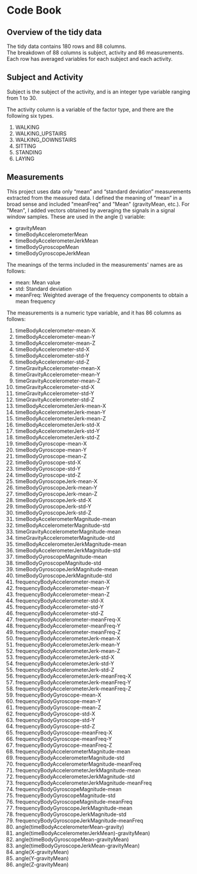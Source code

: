 #  Code Book

## Overview of the tidy data

The tidy data contains 180 rows and 88 columns.  
The breakdown of 88 columns is subject, activity and 86 measurements.  
Each row has averaged variables for each subject and each activity.

## Subject and Activity

Subject is the subject of the activity, and is an integer type variable ranging from 1 to 30.

The activity column is a variable of the factor type, and there are the following six types.

1.	WALKING
2.	WALKING_UPSTAIRS
3.	WALKING_DOWNSTAIRS
4.	SITTING
5.	STANDING
6.	LAYING

## Measurements

This project uses data only “mean” and “standard deviation” measurements extracted from the measured data.
I defined the meaning of “mean” in a broad sense and included "meanFreq" and "Mean" (gravityMean, etc.).
For "Mean", I added vectors obtained by averaging the signals in a signal window samples. These are used in the angle () variable:

* gravityMean  
* timeBodyAccelerometerMean  
* timeBodyAccelerometerJerkMean  
* timeBodyGyroscopeMean  
* timeBodyGyroscopeJerkMean  

The meanings of the terms included in the measurements' names are as follows:

* mean: Mean value  
* std: Standard deviation  
* meanFreq: Weighted average of the frequency components to obtain a mean frequency  

The measurements is a numeric type variable, and it has 86 columns as follows:

1.	timeBodyAccelerometer-mean-X
2.	timeBodyAccelerometer-mean-Y
3.	timeBodyAccelerometer-mean-Z
4.	timeBodyAccelerometer-std-X
5.	timeBodyAccelerometer-std-Y
6.	timeBodyAccelerometer-std-Z
7.	timeGravityAccelerometer-mean-X
8.	timeGravityAccelerometer-mean-Y
9.	timeGravityAccelerometer-mean-Z
10.	timeGravityAccelerometer-std-X
11.	timeGravityAccelerometer-std-Y
12.	timeGravityAccelerometer-std-Z
13.	timeBodyAccelerometerJerk-mean-X
14.	timeBodyAccelerometerJerk-mean-Y
15.	timeBodyAccelerometerJerk-mean-Z
16.	timeBodyAccelerometerJerk-std-X
17.	timeBodyAccelerometerJerk-std-Y
18.	timeBodyAccelerometerJerk-std-Z
19.	timeBodyGyroscope-mean-X
20.	timeBodyGyroscope-mean-Y
21.	timeBodyGyroscope-mean-Z
22.	timeBodyGyroscope-std-X
23.	timeBodyGyroscope-std-Y
24.	timeBodyGyroscope-std-Z
25.	timeBodyGyroscopeJerk-mean-X
26.	timeBodyGyroscopeJerk-mean-Y
27.	timeBodyGyroscopeJerk-mean-Z
28.	timeBodyGyroscopeJerk-std-X
29.	timeBodyGyroscopeJerk-std-Y
30.	timeBodyGyroscopeJerk-std-Z
31.	timeBodyAccelerometerMagnitude-mean
32.	timeBodyAccelerometerMagnitude-std
33.	timeGravityAccelerometerMagnitude-mean
34.	timeGravityAccelerometerMagnitude-std
35.	timeBodyAccelerometerJerkMagnitude-mean
36.	timeBodyAccelerometerJerkMagnitude-std
37.	timeBodyGyroscopeMagnitude-mean
38.	timeBodyGyroscopeMagnitude-std
39.	timeBodyGyroscopeJerkMagnitude-mean
40.	timeBodyGyroscopeJerkMagnitude-std
41.	frequencyBodyAccelerometer-mean-X
42.	frequencyBodyAccelerometer-mean-Y
43.	frequencyBodyAccelerometer-mean-Z
44.	frequencyBodyAccelerometer-std-X
45.	frequencyBodyAccelerometer-std-Y
46.	frequencyBodyAccelerometer-std-Z
47.	frequencyBodyAccelerometer-meanFreq-X
48.	frequencyBodyAccelerometer-meanFreq-Y
49.	frequencyBodyAccelerometer-meanFreq-Z
50.	frequencyBodyAccelerometerJerk-mean-X
51.	frequencyBodyAccelerometerJerk-mean-Y
52.	frequencyBodyAccelerometerJerk-mean-Z
53.	frequencyBodyAccelerometerJerk-std-X
54.	frequencyBodyAccelerometerJerk-std-Y
55.	frequencyBodyAccelerometerJerk-std-Z
56.	frequencyBodyAccelerometerJerk-meanFreq-X
57.	frequencyBodyAccelerometerJerk-meanFreq-Y
58.	frequencyBodyAccelerometerJerk-meanFreq-Z
59.	frequencyBodyGyroscope-mean-X
60.	frequencyBodyGyroscope-mean-Y
61.	frequencyBodyGyroscope-mean-Z
62.	frequencyBodyGyroscope-std-X
63.	frequencyBodyGyroscope-std-Y
64.	frequencyBodyGyroscope-std-Z
65.	frequencyBodyGyroscope-meanFreq-X
66.	frequencyBodyGyroscope-meanFreq-Y
67.	frequencyBodyGyroscope-meanFreq-Z
68.	frequencyBodyAccelerometerMagnitude-mean
69.	frequencyBodyAccelerometerMagnitude-std
70.	frequencyBodyAccelerometerMagnitude-meanFreq
71.	frequencyBodyAccelerometerJerkMagnitude-mean
72.	frequencyBodyAccelerometerJerkMagnitude-std
73.	frequencyBodyAccelerometerJerkMagnitude-meanFreq
74.	frequencyBodyGyroscopeMagnitude-mean
75.	frequencyBodyGyroscopeMagnitude-std
76.	frequencyBodyGyroscopeMagnitude-meanFreq
77.	frequencyBodyGyroscopeJerkMagnitude-mean
78.	frequencyBodyGyroscopeJerkMagnitude-std
79.	frequencyBodyGyroscopeJerkMagnitude-meanFreq
80.	angle(timeBodyAccelerometerMean-gravity)
81.	angle(timeBodyAccelerometerJerkMean)-gravityMean)
82.	angle(timeBodyGyroscopeMean-gravityMean)
83.	angle(timeBodyGyroscopeJerkMean-gravityMean)
84.	angle(X-gravityMean)
85.	angle(Y-gravityMean)
86.	angle(Z-gravityMean)
